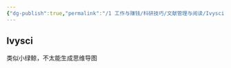 ```yaml
---
{"dg-publish":true,"permalink":"/1 工作与赚钱/科研技巧/文献管理与阅读/Ivysci【阅读软件】/","title":"Ivysci【阅读软件】"}
---
```



## Ivysci
类似小绿鲸，不太能生成思维导图